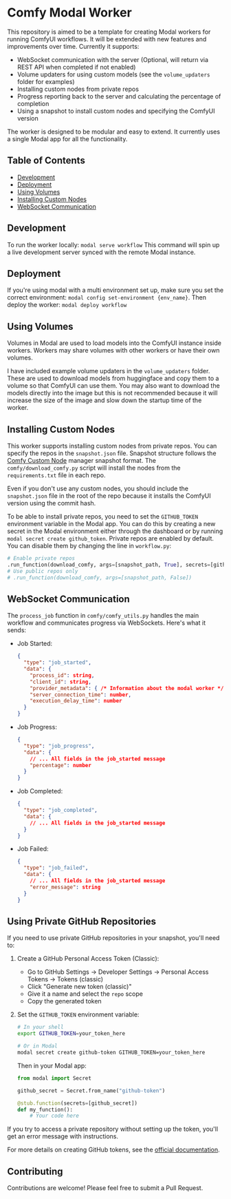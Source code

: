 # Comfy Modal Worker

This repository is aimed to be a template for creating Modal workers for running ComfyUI workflows. It will be extended with new features and improvements over time. Currently it supports:

- WebSocket communication with the server (Optional, will return via REST API when completed if not enabled)
- Volume updaters for using custom models (see the `volume_updaters` folder for examples)
- Installing custom nodes from private repos
- Progress reporting back to the server and calculating the percentage of completion
- Using a snapshot to install custom nodes and specifying the ComfyUI version

The worker is designed to be modular and easy to extend. It currently uses a single Modal app for all the functionality.

## Table of Contents

- [Development](#development)
- [Deployment](#deployment)
- [Using Volumes](#using-volumes)
- [Installing Custom Nodes](#installing-custom-nodes)
- [WebSocket Communication](#websocket-communication)

## Development

To run the worker locally:
`modal serve workflow`
This command will spin up a live development server synced with the remote Modal instance.

## Deployment

If you're using modal with a multi environment set up, make sure you set the correct environment:
`modal config set-environment {env_name}`.
Then deploy the worker:
`modal deploy workflow`

## Using Volumes

Volumes in Modal are used to load models into the ComfyUI instance inside workers. Workers may share volumes with other workers or have their own volumes.

I have included example volume updaters in the `volume_updaters` folder. These are used to download models from huggingface and copy them to a volume so that ComfyUI can use them. You may also want to download the models directly into the image but this is not recommended because it will increase the size of the image and slow down the startup time of the worker.

## Installing Custom Nodes

This worker supports installing custom nodes from private repos. You can specify the repos in the `snapshot.json` file. Snapshot structure follows the [Comfy Custom Node](https://github.com/ltdrdata/ComfyUI-Manager) manager snapshot format.  The `comfy/download_comfy.py` script will install the nodes from the `requirements.txt` file in each repo.

Even if you don't use any custom nodes, you should include the `snapshot.json` file in the root of the repo because it installs the ComfyUI version using the commit hash.

To be able to install private repos, you need to set the `GITHUB_TOKEN` environment variable in the Modal app. You can do this by creating a new secret in the Modal environment either through the dashboard or by running `modal secret create github_token`. Private repos are enabled by default. You can disable them by changing the line in `workflow.py`:

```python
# Enable private repos
.run_function(download_comfy, args=[snapshot_path, True], secrets=[github_secret])
# Use public repos only
# .run_function(download_comfy, args=[snapshot_path, False])
```

## WebSocket Communication

The `process_job` function in `comfy/comfy_utils.py` handles the main workflow and communicates progress via WebSockets. Here's what it sends:

- Job Started:

  ```json
  {
    "type": "job_started",
    "data": {
      "process_id": string,
      "client_id": string,
      "provider_metadata": { /* Information about the modal worker */ },
      "server_connection_time": number,
      "execution_delay_time": number
    }
  }
  ```

- Job Progress:

  ```json
  {
    "type": "job_progress",
    "data": {
      // ... All fields in the job_started message
      "percentage": number
    }
  }
  ```

- Job Completed:

  ```json
  {
    "type": "job_completed",
    "data": {
      // ... All fields in the job_started message
    }
  }
  ```

- Job Failed:

  ```json
  {
    "type": "job_failed",
    "data": {
      // ... All fields in the job_started message
      "error_message": string
    }
  }
  ```

## Using Private GitHub Repositories

If you need to use private GitHub repositories in your snapshot, you'll need to:

1. Create a GitHub Personal Access Token (Classic):
   - Go to GitHub Settings -> Developer Settings -> Personal Access Tokens -> Tokens (classic)
   - Click "Generate new token (classic)"
   - Give it a name and select the `repo` scope
   - Copy the generated token

2. Set the `GITHUB_TOKEN` environment variable:
   
   ```bash
   # In your shell
   export GITHUB_TOKEN=your_token_here
   
   # Or in Modal
   modal secret create github-token GITHUB_TOKEN=your_token_here
   ```

   Then in your Modal app:
   ```python
   from modal import Secret
   
   github_secret = Secret.from_name("github-token")
   
   @stub.function(secrets=[github_secret])
   def my_function():
       # Your code here
   ```

If you try to access a private repository without setting up the token, you'll get an error message with instructions.

For more details on creating GitHub tokens, see the [official documentation](https://docs.github.com/en/authentication/keeping-your-account-and-data-secure/managing-your-personal-access-tokens).

## Contributing

Contributions are welcome! Please feel free to submit a Pull Request.